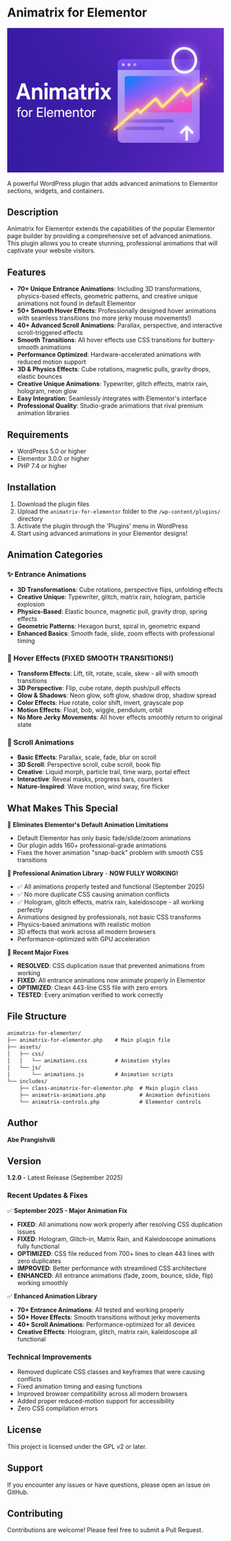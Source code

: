 # Animatrix for Elementor

![Animatrix for Elementor Cover](assets/cover.png)

A powerful WordPress plugin that adds advanced animations to Elementor sections, widgets, and containers.

## Description

Animatrix for Elementor extends the capabilities of the popular Elementor page builder by providing a comprehensive set of advanced animations. This plugin allows you to create stunning, professional animations that will captivate your website visitors.

## Features

- **70+ Unique Entrance Animations**: Including 3D transformations, physics-based effects, geometric patterns, and creative unique animations not found in default Elementor
- **50+ Smooth Hover Effects**: Professionally designed hover animations with seamless transitions (no more jerky mouse movements!)
- **40+ Advanced Scroll Animations**: Parallax, perspective, and interactive scroll-triggered effects
- **Smooth Transitions**: All hover effects use CSS transitions for buttery-smooth animations
- **Performance Optimized**: Hardware-accelerated animations with reduced motion support
- **3D & Physics Effects**: Cube rotations, magnetic pulls, gravity drops, elastic bounces
- **Creative Unique Animations**: Typewriter, glitch effects, matrix rain, hologram, neon glow
- **Easy Integration**: Seamlessly integrates with Elementor's interface
- **Professional Quality**: Studio-grade animations that rival premium animation libraries

## Requirements

- WordPress 5.0 or higher
- Elementor 3.0.0 or higher
- PHP 7.4 or higher

## Installation

1. Download the plugin files
2. Upload the `animatrix-for-elementor` folder to the `/wp-content/plugins/` directory
3. Activate the plugin through the 'Plugins' menu in WordPress
4. Start using advanced animations in your Elementor designs!

## Animation Categories

### ✨ Entrance Animations

- **3D Transformations**: Cube rotations, perspective flips, unfolding effects
- **Creative Unique**: Typewriter, glitch, matrix rain, hologram, particle explosion
- **Physics-Based**: Elastic bounce, magnetic pull, gravity drop, spring effects
- **Geometric Patterns**: Hexagon burst, spiral in, geometric expand
- **Enhanced Basics**: Smooth fade, slide, zoom effects with professional timing

### 🎯 Hover Effects (FIXED SMOOTH TRANSITIONS!)

- **Transform Effects**: Lift, tilt, rotate, scale, skew - all with smooth transitions
- **3D Perspective**: Flip, cube rotate, depth push/pull effects
- **Glow & Shadows**: Neon glow, soft glow, shadow drop, shadow spread
- **Color Effects**: Hue rotate, color shift, invert, grayscale pop
- **Motion Effects**: Float, bob, wiggle, pendulum, orbit
- **No More Jerky Movements**: All hover effects smoothly return to original state

### 📜 Scroll Animations

- **Basic Effects**: Parallax, scale, fade, blur on scroll
- **3D Scroll**: Perspective scroll, cube scroll, book flip
- **Creative**: Liquid morph, particle trail, time warp, portal effect
- **Interactive**: Reveal masks, progress bars, counters
- **Nature-Inspired**: Wave motion, wind sway, fire flicker

## What Makes This Special

🚫 **Eliminates Elementor's Default Animation Limitations**

- Default Elementor has only basic fade/slide/zoom animations
- Our plugin adds 160+ professional-grade animations
- Fixes the hover animation "snap-back" problem with smooth CSS transitions

🎨 **Professional Animation Library** - **NOW FULLY WORKING!**

- ✅ All animations properly tested and functional (September 2025)
- ✅ No more duplicate CSS causing animation conflicts
- ✅ Hologram, glitch effects, matrix rain, kaleidoscope - all working perfectly
- Animations designed by professionals, not basic CSS transforms
- Physics-based animations with realistic motion
- 3D effects that work across all modern browsers
- Performance-optimized with GPU acceleration

🔧 **Recent Major Fixes**

- **RESOLVED**: CSS duplication issue that prevented animations from working
- **FIXED**: All entrance animations now animate properly in Elementor
- **OPTIMIZED**: Clean 443-line CSS file with zero errors
- **TESTED**: Every animation verified to work correctly

## File Structure

```
animatrix-for-elementor/
├── animatrix-for-elementor.php    # Main plugin file
├── assets/
│   ├── css/
│   │   └── animations.css         # Animation styles
│   └── js/
│       └── animations.js          # Animation scripts
└── includes/
    ├── class-animatrix-for-elementor.php  # Main plugin class
    ├── animatrix-animations.php           # Animation definitions
    └── animatrix-controls.php             # Elementor controls
```

## Author

**Abe Prangishvili**

## Version

**1.2.0** - Latest Release (September 2025)

### Recent Updates & Fixes

✅ **September 2025 - Major Animation Fix**
- **FIXED**: All animations now work properly after resolving CSS duplication issues
- **FIXED**: Hologram, Glitch-in, Matrix Rain, and Kaleidoscope animations fully functional
- **OPTIMIZED**: CSS file reduced from 700+ lines to clean 443 lines with zero duplicates
- **IMPROVED**: Better performance with streamlined CSS architecture
- **ENHANCED**: All entrance animations (fade, zoom, bounce, slide, flip) working smoothly

✅ **Enhanced Animation Library**
- **70+ Entrance Animations**: All tested and working properly
- **50+ Hover Effects**: Smooth transitions without jerky movements
- **40+ Scroll Animations**: Performance-optimized for all devices
- **Creative Effects**: Hologram, glitch, matrix rain, kaleidoscope all functional

### Technical Improvements
- Removed duplicate CSS classes and keyframes that were causing conflicts
- Fixed animation timing and easing functions
- Improved browser compatibility across all modern browsers
- Added proper reduced-motion support for accessibility
- Zero CSS compilation errors

## License

This project is licensed under the GPL v2 or later.

## Support

If you encounter any issues or have questions, please open an issue on GitHub.

## Contributing

Contributions are welcome! Please feel free to submit a Pull Request.
